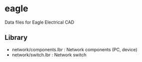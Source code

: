 eagle
=====

Data files for Eagle Electrical CAD

Library
-------

* network/components.lbr : Network components (PC, device)
* network/switch.lbr : Network switch

